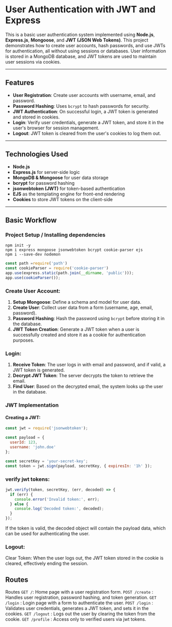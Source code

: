 

# User Authentication with JWT and Express

This is a basic user authentication system implemented using **Node.js**, **Express.js**, **Mongoose**, and **JWT (JSON Web Tokens)**. This project demonstrates how to create user accounts, hash passwords, and use JWTs for authentication, all without using sessions or databases. User information is stored in a MongoDB database, and JWT tokens are used to maintain user sessions via cookies.

---

## Features

- **User Registration**: Create user accounts with username, email, and password.
- **Password Hashing**: Uses `bcrypt` to hash passwords for security.
- **JWT Authentication**: On successful login, a JWT token is generated and stored in cookies.
- **Login**: Verify user credentials, generate a JWT token, and store it in the user's browser for session management.
- **Logout**: JWT token is cleared from the user's cookies to log them out.
  
---

## Technologies Used

- **Node.js**
- **Express.js** for server-side logic
- **MongoDB & Mongoose** for user data storage
- **bcrypt** for password hashing
- **jsonwebtoken (JWT)** for token-based authentication
- **EJS** as the templating engine for front-end rendering
- **Cookies** to store JWT tokens on the client-side

---

## Basic Workflow


### Project Setup / Installing dependencies
```
npm init -y
npm i express mongoose jsonwebtoken bcrypt cookie-parser ejs
npm i --save-dev nodemon
```

```js
const path =require('path')
const cookieParser = require('cookie-parser')
app.use(express.static(path.join(__dirname, 'public')));
app.use(cookieParser());
```

### Create User Account:

1. **Setup Mongoose**: Define a schema and model for user data.
2. **Create User**: Collect user data from a form (username, age, email, password).
3. **Password Hashing**: Hash the password using `bcrypt` before storing it in the database.
4. **JWT Token Creation**: Generate a JWT token when a user is successfully created and store it as a cookie for authentication purposes.

### Login:

1. **Receive Token**: The user logs in with email and password, and if valid, a JWT token is generated.
2. **Decrypt JWT Token**: The server decrypts the token to retrieve the email.
3. **Find User**: Based on the decrypted email, the system looks up the user in the database.

### JWT Implementation

#### Creating a JWT:

```js
const jwt = require('jsonwebtoken');

const payload = {
  userId: 123,
  username: 'john.doe'
};

const secretKey = 'your-secret-key';
const token = jwt.sign(payload, secretKey, { expiresIn: '1h' }); 
```

### verify jwt tokens:
```js
jwt.verify(token, secretKey, (err, decoded) => {
  if (err) {
    console.error('Invalid token:', err);
  } else {
    console.log('Decoded token:', decoded);
  }
});
```

If the token is valid, the decoded object will contain the payload data, which can be used for authenticating the user.

### Logout:
Clear Token: When the user logs out, the JWT token stored in the cookie is cleared, effectively ending the session.

## Routes
Routes
`GET /`: Home page with a user registration form.
`POST /create` : Handles user registration, password hashing, and token generation.
`GET /login` : Login page with a form to authenticate the user.
`POST /login` : Validates user credentials, generates a JWT token, and sets it in the cookies.
`GET /logout` : Logs out the user by clearing the token from the cookie.
`GET /profile` : Access only to verified users via jwt tokens.